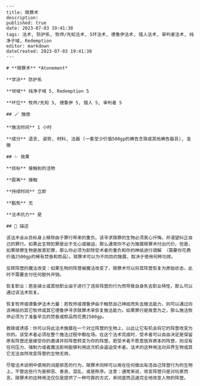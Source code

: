 
    ---
    title: 赎罪术
    description: 
    published: true
    date: 2023-07-03 19:41:38
    tags: 法术, 防护系, 牧师/先知法术, 5环法术, 德鲁伊法术, 猎人法术, 审判者法术, 纯净子域, Redemption
    editor: markdown
    dateCreated: 2023-07-03 19:41:38
    ---

    # **赎罪术** *Atonement*

    **学派** 防护系 

    **领域** 纯净子域 5, Redemption 5

    **环位** 牧师/先知 5, 德鲁伊 5, 猎人 5, 审判者 5

    ## 🪄 施放

    **施法时间** 1 小时

    **成分** 语言, 姿势, 材料, 法器 (一套至少价值500gp的祷告念珠或其他祷告器具), 圣徽

    ## ✨ 效果 

    **目标** 接触到的活物 

    **距离** 接触  

    **持续时间** 立即 

    **豁免** 无

    **法术抗力** 是

    ## 📖 描述

    该法术会从目标身上移除由于罪行带来的重负。该寻求赎罪的生物必须真心忏悔，并渴望纠正自己的罪行。如果此生物犯罪是出于无心或被迫，那么通常你不必为施展赎罪术付出代价。但是，如果赎罪生物是故意犯罪，那么你必须为卸除受术者的重负和你的神祇进行调解 （需要你花费价值2500gp的稀有焚香和祭品）。赎罪术可以为不同目的施展，取决于使用何种功效。

    反转阵营的魔法改变：如果生物的阵营被魔法改变了，赎罪术可以将其阵营恢复为原始状态，此时不需要支付任何额外开销。

    恢复职业：若圣骑士或其他职业由于进行了违背阵营的行为而导致自身失去职业特性，那么可以通过该法术恢复。

    恢复牧师或德鲁伊法术力量：若牧师或德鲁伊由于触怒自己神祇而失去施法能力，则可以通过向该神祇的其它牧师或其它德鲁伊寻求赎罪术来恢复施法能力。如果罪行是故意为之，那么施法牧师必须为了准备罕见的焚香或祭品而花费2500gp。

    救赎或诱惑：你可以将此法术施展在一个对立阵营的生物上，以此让它有机会将它的阵营改变为你的。该受术者必须在整个施法过程中都在场。在这个法术完成时，受术者可以自由决定是保留原有阵营还是接受你的邀请并将阵营转变为你的阵营。若受术者不愿意放弃原本的阵营，则没有任何压力、强制力或者魔法影响能够利用这次机会逼迫受术者。法术的这种用法对异界生物或其它无法自然改变阵营的生物无效。

    尽管法术说明中使用的词是邪恶的行为，赎罪术同样可以用在任何做出有违自己阵营行为的生物上，不管这些行为是邪恶、善良、混乱，或是秩序。注意：通常来说，改变阵营只是对玩家而言。赎罪术的这种用法仅仅是提供了一种可靠的方式，来彻底而迅速完全地改变人物的阵营。
    